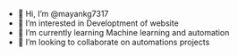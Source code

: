 - 👋 Hi, I’m @mayankg7317
- 👀 I’m interested in Developtment of website
- 🌱 I’m currently learning Machine learning and automation
- 💞️ I’m looking to collaborate on automations projects

<!---
mayankg7317/mayankg7317 is a ✨ special ✨ repository because its `README.md` (this file) appears on your GitHub profile.
You can click the Preview link to take a look at your changes.
--->
